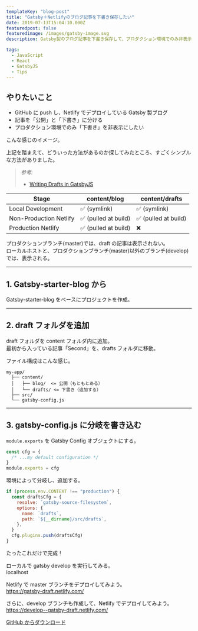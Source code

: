 ```yaml
---
templateKey: "blog-post"
title: "Gatsby＋Netlifyのブログ記事を下書き保存したい"
date: 2019-07-13T15:04:10.000Z
featuredpost: false
featuredimage: /images/gatsby-image.svg
description: Gatsby製のブログ記事を下書き保存して、プロダクション環境でのみ非表示にしたい場合。

tags:
  - JavaScript
  - React
  - GatsbyJS
  - Tips
---
```


## やりたいこと

- GitHub に push し、Netlify でデプロイしている Gatsby 製ブログ
- 記事を「公開」と「下書き」に分ける
- プロダクション環境でのみ「下書き」を非表示にしたい

こんな感じのイメージ。

上記を踏まえて、どういった方法があるのか探してみたところ、すごくシンプルな方法がありました。

> _参考:_
>
> - [Writing Drafts in GatsbyJS](https://chaseonsoftware.com/gatsby-drafts/)

| Stage                  | content/blog         | content/drafts       |
| ---------------------- | -------------------- | -------------------- |
| Local Development      | ✅ (symlink)         | ✅ (symlink)         |
| Non-Production Netlify | ✅ (pulled at build) | ✅ (pulled at build) |
| Production Netlify     | ✅ (pulled at build) | ❌                   |

プロダクションブランチ(master)では、draft の記事は表示されない。  
ローカルホストと、プロダクションブランチ(master)以外のブランチ(develop)では、表示される。

---

## 1. Gatsby-starter-blog から

Gatsby-starter-blog をベースにプロジェクトを作成。

---

## 2. draft フォルダを追加

draft フォルダを content フォルダ内に追加。  
最初から入っている記事「Second」を、drafts フォルダに移動。

ファイル構成はこんな感じ。

```json{3-4}
my-app/
  ├── content/
  │   ├── blog/  <= 公開（もともとある）
  │   └── drafts/ <= 下書き（追加する）
  ├── src/
  └── gatsby-config.js
```

---

## 3. gatsby-config.js に分岐を書き込む

`module.exports` を Gatsby Config オブジェクトにする。

```javascript
const cfg = {
  /* ...my default configuration */
}
module.exports = cfg
```

環境によって分岐し、追加する。

```javascript
if (process.env.CONTEXT !== "production") {
  const draftsCfg = {
    resolve: `gatsby-source-filesystem`,
    options: {
      name: `drafts`,
      path: `${__dirname}/src/drafts`,
    },
  }
  cfg.plugins.push(draftsCfg)
}
```

たったこれだけで完成！

ローカルで gatsby develop を実行してみる。  
localhost

Netlify で master ブランチをデプロイしてみよう。  
https://gatsby-draft.netlify.com/

さらに、develop ブランチも作成して、Netlify でデプロイしてみよう。  
https://develop--gatsby-draft.netlify.com/

[GitHub からダウンロード](https://github.com/ayumitk/gatsby-drafts)
